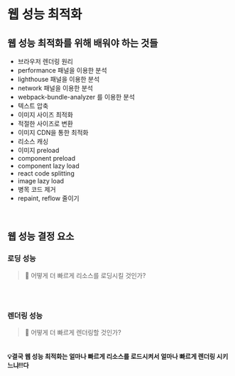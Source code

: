 <h1 id="웹-성능-최적화">웹 성능 최적화</h1>
<h2 id="웹-성능-최적화를-위해-배워야-하는-것들">웹 성능 최적화를 위해 배워야 하는 것들</h2>
<ul>
<li>브라우저 렌더링 원리</li>
<li>performance 패널을 이용한 분석</li>
<li>lighthouse 패널을 이용한 분석</li>
<li>network 패널을 이용한 분석</li>
<li>webpack-bundle-analyzer 를 이용한 분석</li>
<li>텍스트 압축</li>
<li>이미지 사이즈 최적화</li>
<li>적절한 사이즈로 변환</li>
<li>이미지 CDN을 통한 최적화</li>
<li>리소스 캐싱</li>
<li>이미지 preload</li>
<li>component preload</li>
<li>component lazy load</li>
<li>react code splitting</li>
<li>image lazy load</li>
<li>병목 코드 제거</li>
<li>repaint, reflow 줄이기</li>
</ul>
<br />

<h2 id="웹-성능-결정-요소">웹 성능 결정 요소</h2>
<h3 id="로딩-성능">로딩 성능</h3>
<blockquote>
<p>🤔 어떻게 더 빠르게 리소스를 로딩시킬 것인가?</p>
</blockquote>
<p><img alt="" src="https://velog.velcdn.com/images/april_5/post/157c49ca-e6cc-4646-8109-704858308804/image.png" /></p>
<br />

<h3 id="렌더링-성능">렌더링 성능</h3>
<blockquote>
<p>🤔 어떻게 더 빠르게 렌더링할 것인가?</p>
</blockquote>
<p><img alt="" src="https://velog.velcdn.com/images/april_5/post/67af9e50-3efe-44ae-b10b-c422b6283f19/image.png" /></p>
<h4 id="💡결국-웹-성능-최적화는-얼마나-빠르게-리소스를-로드시켜서-얼마나-빠르게-렌더링-시키느냐다">💡결국 웹 성능 최적화는 얼마나 빠르게 리소스를 로드시켜서 얼마나 빠르게 렌더링 시키느냐!!다</h4>
<p><br /><br /></p>